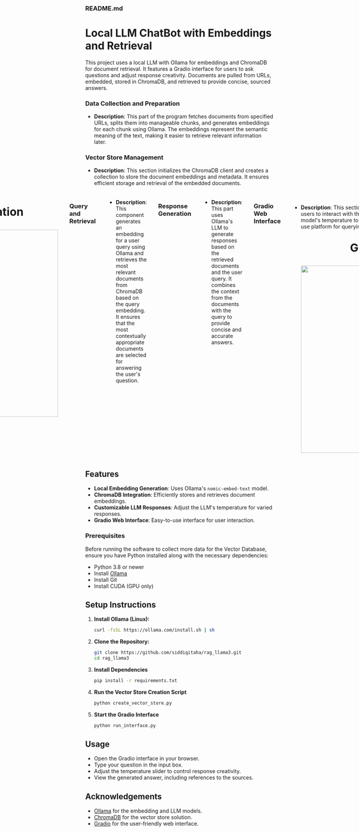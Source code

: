 ### README.md

# Local LLM ChatBot with Embeddings and Retrieval

This project uses a local LLM with Ollama for embeddings and ChromaDB for document retrieval. It features a Gradio interface for users to ask questions and adjust response creativity. Documents are pulled from URLs, embedded, stored in ChromaDB, and retrieved to provide concise, sourced answers.

### Data Collection and Preparation
- **Description**: This part of the program fetches documents from specified URLs, splits them into manageable chunks, and generates embeddings for each chunk using Ollama. The embeddings represent the semantic meaning of the text, making it easier to retrieve relevant information later.

### Vector Store Management
- **Description**: This section initializes the ChromaDB client and creates a collection to store the document embeddings and metadata. It ensures efficient storage and retrieval of the embedded documents.

<div style="display: flex; justify-content: center; gap: 30px; margin-top: 20px;">
  <div style="text-align: center;">
    <p style="font-size: 30px;"><strong>Vector Store Creation</strong></p>
    <img src="https://github.com/siddiqitaha/rag_llama3/assets/92089684/950bc8ea-5051-4222-9b42-07cb11bfba83" alt="Vector Store Creation" width="500"/>
  </div>

### Query and Retrieval
- **Description**: This component generates an embedding for a user query using Ollama and retrieves the most relevant documents from ChromaDB based on the query embedding. It ensures that the most contextually appropriate documents are selected for answering the user's question.

### Response Generation
- **Description**: This part uses Ollama's LLM to generate responses based on the retrieved documents and the user query. It combines the context from the documents with the query to provide concise and accurate answers.

### Gradio Web Interface
- **Description**: This section sets up a Gradio-based web interface, allowing users to interact with the LLM by typing questions and adjusting the model's temperature to control response creativity. It provides an easy-to-use platform for querying and receiving answers from the model.
  
  <div style="text-align: center;">
    <p style="font-size: 30px;"><strong>Gradio Interface</strong></p>
    <img src="https://github.com/siddiqitaha/rag_llama3/assets/92089684/ecac0f7a-3407-4dd5-a9a8-3e1e39c1c28f" alt="Gradio Interface" width="500"/>
  </div>
</div>


## Features

- **Local Embedding Generation**: Uses Ollama's `nomic-embed-text` model.
- **ChromaDB Integration**: Efficiently stores and retrieves document embeddings.
- **Customizable LLM Responses**: Adjust the LLM's temperature for varied responses.
- **Gradio Web Interface**: Easy-to-use interface for user interaction.

### Prerequisites
Before running the software to collect more data for the Vector Database, ensure you have Python installed along with the necessary dependencies:
- Python 3.8 or newer
- Install [Ollama](https://ollama.com/download)
- Install Git
- Install CUDA (GPU only)

## Setup Instructions

1. **Install Ollama (Linux):**
   ```bash
   curl -fsSL https://ollama.com/install.sh | sh
   ```

2. **Clone the Repository:**
   ```bash
   git clone https://github.com/siddiqitaha/rag_llama3.git
   cd rag_llama3
   ```

3. **Install Dependencies**
   ```bash
   pip install -r requirements.txt
   ```

4. **Run the Vector Store Creation Script**
   ```bash
   python create_vector_store.py
   ```

5. **Start the Gradio Interface**
   ```bash
   python run_interface.py
   ```

## Usage

- Open the Gradio interface in your browser.
- Type your question in the input box.
- Adjust the temperature slider to control response creativity.
- View the generated answer, including references to the sources.

## Acknowledgements

- [Ollama](https://www.ollama.com) for the embedding and LLM models.
- [ChromaDB](https://www.chromadb.com) for the vector store solution.
- [Gradio](https://www.gradio.app) for the user-friendly web interface.
